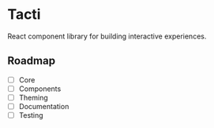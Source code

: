 # Tacti

React component library for building interactive experiences.

## Roadmap

-   [ ] Core
-   [ ] Components
-   [ ] Theming
-   [ ] Documentation
-   [ ] Testing
